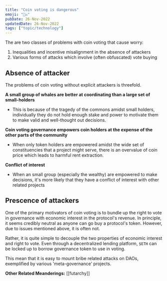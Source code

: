 ```yaml
---
title: "Coin voting is dangerous"
emoji: "🧑‍⚖"
pubDate: 26-Nov-2022
updatedDate: 26-Nov-2022
tags: ["topic/technology"]
---
```


The are two classes of problems with coin voting that cause worry:

1. Inequalities and incentive misalignment in the absence of attackers
2. Various forms of attacks which involve (often obfuscated) vote buying

## Absence of attacker
The problems of coin voting without explicit attackers is threefold.

**A small group of whales are better at coordinating than a large set of small-holders**
- This is because of the tragedy of the commons amidst small holders, individually they do not hold enough stake and power to motivate them to make valid and well-thought out decisions.

**Coin voting governance empowers coin holders at the expense of the other parts of the community**
* When only token holders are empowered amidst the wide set of constituencies that a project might serve, there is an overvalue of coin price which leads to harmful rent extraction.

**Conflict of interest**
* When an small group (especially the wealthy) are empowered to make decisions, it's more likely that they have a conflict of interest with other related projects

## Prescence of attackers
One of the primary motivators of coin voting is to bundle up the right to vote in governance with economic interest in the protocol's revenue. In principle, it seems credibly neutral as anyone can go buy a protocol's token. However, due to issues mentioned above, it is often not.

Rather, it is quite simple to decouple the two properties of economic interest and right to vote. Even through a decentralized lending platform,  `$ETH`  can be locked up to borrow governance token to use in voting.

This mean that it is easy to mount bribe related attacks on DAOs, exemplified by various 'meta-governance' projects.

**Other Related Meanderings:**
[[futarchy]]